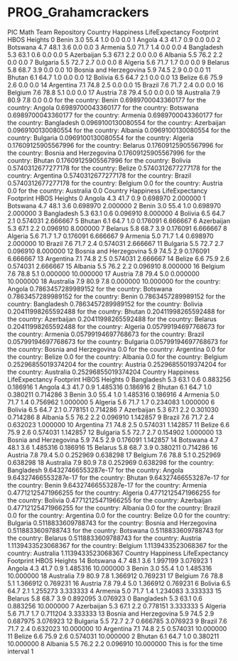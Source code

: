 # PROG_Grahamcrackers
PIC Math Team Repository
                   Country  Happiness  LifeExpectancy  Footprint  HBOS  Heights
0                    Benin        3.0            55.4        1.0   0.0      0.0
1                   Angola        4.3            41.7        0.9   0.0      0.0
2                 Botswana        4.7            48.1        3.6   0.0      0.0
3                  Armenia        5.0            71.7        1.4   0.0      0.0
4               Bangladesh        5.3            63.1        0.6   0.0      0.0
5               Azerbaijan        5.3            67.1        2.2   0.0      0.0
6                  Albania        5.5            76.2        2.2   0.0      0.0
7                 Bulgaria        5.5            72.7        2.7   0.0      0.0
8                  Algeria        5.6            71.7        1.7   0.0      0.0
9                  Belarus        5.8            68.7        3.9   0.0      0.0
10  Bosnia and Herzegovina        5.9            74.5        2.9   0.0      0.0
11                  Bhutan        6.1            64.7        1.0   0.0      0.0
12                 Bolivia        6.5            64.7        2.1   0.0      0.0
13                  Belize        6.6            75.9        2.6   0.0      0.0
14               Argentina        7.1            74.8        2.5   0.0      0.0
15                  Brazil        7.6            71.7        2.4   0.0      0.0
16                 Belgium        7.6            78.8        5.1   0.0      0.0
17                 Austria        7.8            79.4        5.0   0.0      0.0
18               Australia        7.9            80.9        7.8   0.0      0.0
for the country: Benin 0.6989700043360177
for the country: Angola 0.6989700043360177
for the country: Botswana 0.6989700043360177
for the country: Armenia 0.6989700043360177
for the country: Bangladesh 0.0969100130080554
for the country: Azerbaijan 0.0969100130080554
for the country: Albania 0.0969100130080554
for the country: Bulgaria 0.0969100130080554
for the country: Algeria 0.17609125905567996
for the country: Belarus 0.17609125905567996
for the country: Bosnia and Herzegovina 0.17609125905567996
for the country: Bhutan 0.17609125905567996
for the country: Bolivia 0.5740312677277178
for the country: Belize 0.5740312677277178
for the country: Argentina 0.5740312677277178
for the country: Brazil 0.5740312677277178
for the country: Belgium 0.0
for the country: Austria 0.0
for the country: Australia 0.0
                   Country  Happiness  LifeExpectancy  Footprint      HBOS    Heights
0                   Angola        4.3            41.7        0.9  0.698970   2.000000
1                 Botswana        4.7            48.1        3.6  0.698970   2.000000
2                    Benin        3.0            55.4        1.0  0.698970   2.000000
3               Bangladesh        5.3            63.1        0.6  0.096910   8.000000
4                  Bolivia        6.5            64.7        2.1  0.574031   2.666667
5                   Bhutan        6.1            64.7        1.0  0.176091   6.666667
6               Azerbaijan        5.3            67.1        2.2  0.096910   8.000000
7                  Belarus        5.8            68.7        3.9  0.176091   6.666667
8                  Algeria        5.6            71.7        1.7  0.176091   6.666667
9                  Armenia        5.0            71.7        1.4  0.698970   2.000000
10                  Brazil        7.6            71.7        2.4  0.574031   2.666667
11                Bulgaria        5.5            72.7        2.7  0.096910   8.000000
12  Bosnia and Herzegovina        5.9            74.5        2.9  0.176091   6.666667
13               Argentina        7.1            74.8        2.5  0.574031   2.666667
14                  Belize        6.6            75.9        2.6  0.574031   2.666667
15                 Albania        5.5            76.2        2.2  0.096910   8.000000
16                 Belgium        7.6            78.8        5.1  0.000000  10.000000
17                 Austria        7.8            79.4        5.0  0.000000  10.000000
18               Australia        7.9            80.9        7.8  0.000000  10.000000
for the country: Angola 0.7863457289989152
for the country: Botswana 0.7863457289989152
for the country: Benin 0.7863457289989152
for the country: Bangladesh 0.7863457289989152
for the country: Bolivia 0.20411998265592488
for the country: Bhutan 0.20411998265592488
for the country: Azerbaijan 0.20411998265592488
for the country: Belarus 0.20411998265592488
for the country: Algeria 0.05799194697768673
for the country: Armenia 0.05799194697768673
for the country: Brazil 0.05799194697768673
for the country: Bulgaria 0.05799194697768673
for the country: Bosnia and Herzegovina 0.0
for the country: Argentina 0.0
for the country: Belize 0.0
for the country: Albania 0.0
for the country: Belgium 0.25296855019374204
for the country: Austria 0.25296855019374204
for the country: Australia 0.25296855019374204
                   Country  Happiness  LifeExpectancy  Footprint      HBOS   Heights
0               Bangladesh        5.3            63.1        0.6  0.883256  0.186916
1                   Angola        4.3            41.7        0.9  1.485316  0.186916
2                   Bhutan        6.1            64.7        1.0  0.380211  0.714286
3                    Benin        3.0            55.4        1.0  1.485316  0.186916
4                  Armenia        5.0            71.7        1.4  0.756962  1.000000
5                  Algeria        5.6            71.7        1.7  0.234083  1.000000
6                  Bolivia        6.5            64.7        2.1  0.778151  0.714286
7               Azerbaijan        5.3            67.1        2.2  0.301030  0.714286
8                  Albania        5.5            76.2        2.2  0.096910  1.142857
9                   Brazil        7.6            71.7        2.4  0.632023  1.000000
10               Argentina        7.1            74.8        2.5  0.574031  1.142857
11                  Belize        6.6            75.9        2.6  0.574031  1.142857
12                Bulgaria        5.5            72.7        2.7  0.154902  1.000000
13  Bosnia and Herzegovina        5.9            74.5        2.9  0.176091  1.142857
14                Botswana        4.7            48.1        3.6  1.485316  0.186916
15                 Belarus        5.8            68.7        3.9  0.380211  0.714286
16                 Austria        7.8            79.4        5.0  0.252969  0.638298
17                 Belgium        7.6            78.8        5.1  0.252969  0.638298
18               Australia        7.9            80.9        7.8  0.252969  0.638298
for the country: Bangladesh 9.64327466553287e-17
for the country: Angola 9.64327466553287e-17
for the country: Bhutan 9.64327466553287e-17
for the country: Benin 9.64327466553287e-17
for the country: Armenia 0.47712125471966255
for the country: Algeria 0.47712125471966255
for the country: Bolivia 0.47712125471966255
for the country: Azerbaijan 0.47712125471966255
for the country: Albania 0.0
for the country: Brazil 0.0
for the country: Argentina 0.0
for the country: Belize 0.0
for the country: Bulgaria 0.5118833609788743
for the country: Bosnia and Herzegovina 0.5118833609788743
for the country: Botswana 0.5118833609788743
for the country: Belarus 0.5118833609788743
for the country: Austria 1.1139433523068367
for the country: Belgium 1.1139433523068367
for the country: Australia 1.1139433523068367
                   Country  Happiness  LifeExpectancy  Footprint      HBOS    Heights
14                Botswana        4.7            48.1        3.6  1.997199   3.076923
1                   Angola        4.3            41.7        0.9  1.485316  10.000000
3                    Benin        3.0            55.4        1.0  1.485316  10.000000
18               Australia        7.9            80.9        7.8  1.366912   0.769231
17                 Belgium        7.6            78.8        5.1  1.366912   0.769231
16                 Austria        7.8            79.4        5.0  1.366912   0.769231
6                  Bolivia        6.5            64.7        2.1  1.255273   3.333333
4                  Armenia        5.0            71.7        1.4  1.234083   3.333333
15                 Belarus        5.8            68.7        3.9  0.892095   3.076923
0               Bangladesh        5.3            63.1        0.6  0.883256  10.000000
7               Azerbaijan        5.3            67.1        2.2  0.778151   3.333333
5                  Algeria        5.6            71.7        1.7  0.711204   3.333333
13  Bosnia and Herzegovina        5.9            74.5        2.9  0.687975   3.076923
12                Bulgaria        5.5            72.7        2.7  0.666785   3.076923
9                   Brazil        7.6            71.7        2.4  0.632023  10.000000
10               Argentina        7.1            74.8        2.5  0.574031  10.000000
11                  Belize        6.6            75.9        2.6  0.574031  10.000000
2                   Bhutan        6.1            64.7        1.0  0.380211  10.000000
8                  Albania        5.5            76.2        2.2  0.096910  10.000000
This is for the time interval 1
